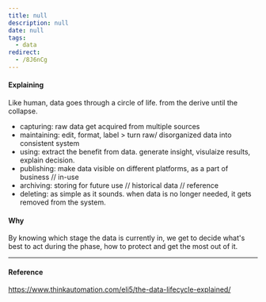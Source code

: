 ```yaml
---
title: null
description: null
date: null
tags:
  - data
redirect:
  - /8J6nCg
---
```


#### Explaining

Like human, data goes through a circle of life. from the derive until the collapse.

- capturing: raw data get acquired from multiple sources
- maintaining: edit, format, label > turn raw/ disorganized data into consistent system
- using: extract the benefit from data. generate insight, visulaize results, explain decision.
- publishing: make data visible on different platforms, as a part of business // in-use
- archiving: storing for future use // historical data // reference
- deleting: as simple as it sounds. when data is no longer needed, it gets removed from the system.

#### Why

By knowing which stage the data is currently in, we get to decide what's best to act during the phase, how to protect and get the most out of it.

---

#### Reference

https://www.thinkautomation.com/eli5/the-data-lifecycle-explained/
